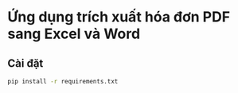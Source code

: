 # Ứng dụng trích xuất hóa đơn PDF sang Excel và Word

## Cài đặt

```bash
pip install -r requirements.txt
